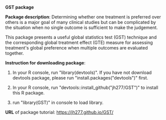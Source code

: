 **GST package**

**Package description**:
Determining whether one treatment is preferred over others is a major goal of many clinical studies 
but can be complicated by the situation when no single outcome is sufficient to make the judgement. 

This package presents a useful global statistics test (GST) technique and the corresponding global treatment effect (GTE) measure for assessing treatment's global preference when multiple outcomes are evaluated together.

**Instruction for downloading package**:
1. In your R console, run "library(devtools)". If you have not download devtools package, please run "install.packages("devtools")" first.

2. In your R console, run "devtools::install_github("jh277/GST")" to install this R package.

3. run "library(GST)" in console to load library.

**URL** of package tutorial: https://jh277.github.io/GST/
